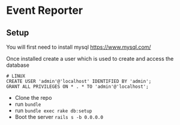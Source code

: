 # Event Reporter

## Setup

You will first need to install mysql
https://www.mysql.com/

Once installed create a user which is used to create and access the database

```
# LINUX
CREATE USER 'admin'@'localhost' IDENTIFIED BY 'admin';
GRANT ALL PRIVILEGES ON * . * TO 'admin'@'localhost';
```

* Clone the repo
* run ```bundle```
* run ```bundle exec rake db:setup```
* Boot the server ```rails s -b 0.0.0.0```
